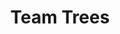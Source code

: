 ---
title: Team Trees
featured: true
url: 'https://teamtrees.org/'
categories:
  - 63a7cfb3-7cd5-4282-af9d-e5ed41572d1b
tags:
  - reforestation
description: >-
  TeamTrees started in May 2019 when the internet challenged [Mr.
  Beast](https://twitter.com/MrBeastYT) to plant 20 million trees to commemorate
  hitting the 20M subscriber milestone. Fans then suggested he band together
  with a bunch of other YouTubers and influencers to make it happen.
image: null
blueprint: action

---
